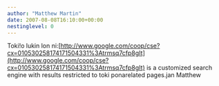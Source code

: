 ```yaml
---
author: "Matthew Martin"
date: 2007-08-08T16:10:00+00:00
nestinglevel: 0
---
```

Toki!o lukin lon ni:[http://www.google.com/coop/cse?cx=010530258174171504331%3Atrmsq7cfp8gIt](http://www.google.com/coop/cse?cx=010530258174171504331%3Atrmsq7cfp8gIt) is a customized search engine with results restricted to toki ponarelated pages.jan Matthew